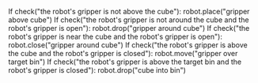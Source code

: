 

If check("the robot's gripper is not above the cube"):
    robot.place("gripper above cube")
If check("the robot's gripper is not around the cube and the robot's gripper is open"):
    robot.drop("gripper around cube")
If check("the robot's gripper is near the cube and the robot's gripper is open"):
    robot.close("gripper around cube")
If check("the robot's gripper is above the cube and the robot's gripper is closed"):
    robot.move("gripper over target bin")
If check("the robot's gripper is above the target bin and the robot's gripper is closed"):
    robot.drop("cube into bin")